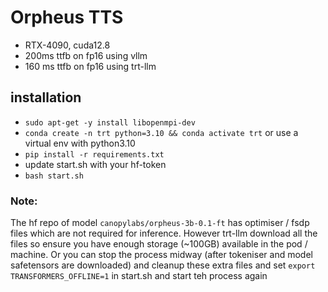 # Orpheus TTS

- RTX-4090, cuda12.8
- 200ms ttfb on fp16 using vllm
- 160 ms ttfb on fp16 using trt-llm

## installation
- `sudo apt-get -y install libopenmpi-dev`
- `conda create -n trt python=3.10 && conda activate trt` or use a virtual env with python3.10
- `pip install -r requirements.txt`
- update start.sh with your hf-token
- `bash start.sh`

### Note: 
The hf repo of model `canopylabs/orpheus-3b-0.1-ft` has optimiser / fsdp files which are not required for inference. However trt-llm download all the files so ensure you have enough storage (~100GB) available in the pod / machine. Or you can stop the process midway (after tokeniser and model safetensors are downloaded) and cleanup these extra files and set `export TRANSFORMERS_OFFLINE=1` in start.sh and start teh process again

